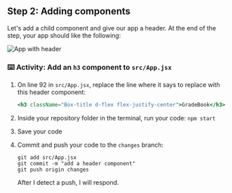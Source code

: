## Step 2: Adding components

Let's add a child component and give our app a header. At the end of the step, your app should like the following:

![App with header](https://user-images.githubusercontent.com/25253905/61294086-eb352e80-a789-11e9-96ab-8b6cb09b3791.png)

### :keyboard: Activity: Add an `h3` component to `src/App.jsx`

1. On line 92 in `src/App.jsx`, replace the line where it says to replace with this header component:

    ```jsx
    <h3 className="Box-title d-flex flex-justify-center">GradeBook</h3>
    ```
2. Inside your repository folder in the terminal, run your code: `npm start`
3. Save your code
4. Commit and push your code to the `changes` branch:
    ```
    git add src/App.jsx
    git commit -m "add a header component"
    git push origin changes
    ```

    After I detect a push, I will respond.

